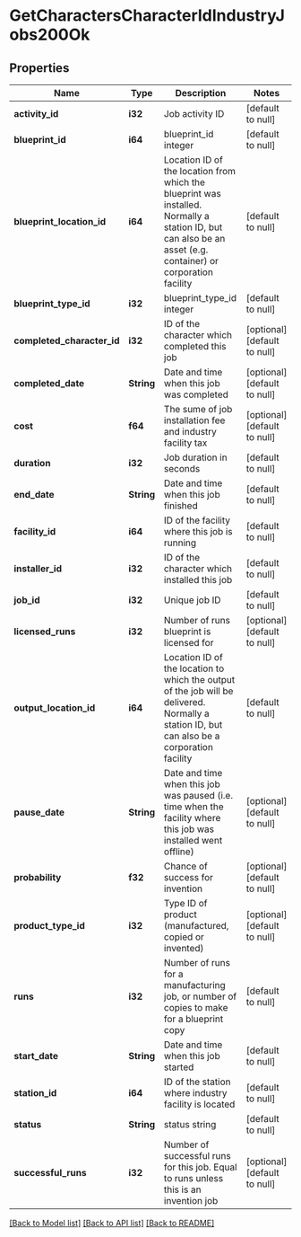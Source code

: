 # GetCharactersCharacterIdIndustryJobs200Ok

## Properties
Name | Type | Description | Notes
------------ | ------------- | ------------- | -------------
**activity_id** | **i32** | Job activity ID | [default to null]
**blueprint_id** | **i64** | blueprint_id integer | [default to null]
**blueprint_location_id** | **i64** | Location ID of the location from which the blueprint was installed. Normally a station ID, but can also be an asset (e.g. container) or corporation facility | [default to null]
**blueprint_type_id** | **i32** | blueprint_type_id integer | [default to null]
**completed_character_id** | **i32** | ID of the character which completed this job | [optional] [default to null]
**completed_date** | **String** | Date and time when this job was completed | [optional] [default to null]
**cost** | **f64** | The sume of job installation fee and industry facility tax | [optional] [default to null]
**duration** | **i32** | Job duration in seconds | [default to null]
**end_date** | **String** | Date and time when this job finished | [default to null]
**facility_id** | **i64** | ID of the facility where this job is running | [default to null]
**installer_id** | **i32** | ID of the character which installed this job | [default to null]
**job_id** | **i32** | Unique job ID | [default to null]
**licensed_runs** | **i32** | Number of runs blueprint is licensed for | [optional] [default to null]
**output_location_id** | **i64** | Location ID of the location to which the output of the job will be delivered. Normally a station ID, but can also be a corporation facility | [default to null]
**pause_date** | **String** | Date and time when this job was paused (i.e. time when the facility where this job was installed went offline) | [optional] [default to null]
**probability** | **f32** | Chance of success for invention | [optional] [default to null]
**product_type_id** | **i32** | Type ID of product (manufactured, copied or invented) | [optional] [default to null]
**runs** | **i32** | Number of runs for a manufacturing job, or number of copies to make for a blueprint copy | [default to null]
**start_date** | **String** | Date and time when this job started | [default to null]
**station_id** | **i64** | ID of the station where industry facility is located | [default to null]
**status** | **String** | status string | [default to null]
**successful_runs** | **i32** | Number of successful runs for this job. Equal to runs unless this is an invention job | [optional] [default to null]

[[Back to Model list]](../README.md#documentation-for-models) [[Back to API list]](../README.md#documentation-for-api-endpoints) [[Back to README]](../README.md)


